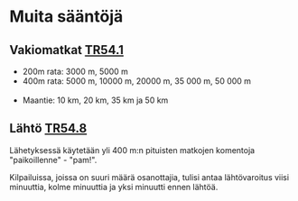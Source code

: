 # Muita sääntöjä

## Vakiomatkat [TR54.1](./saannot.md#54.1)

- 200m rata: 3000 m, 5000 m 
- 400m rata: 5000 m, 10000 m, 20000 m, 35 000 m, 50 000 m                             
- Maantie: 10 km, 20 km, 35 km ja 50 km

## Lähtö [TR54.8](./saannot.md#54.1)

Lähetyksessä käytetään yli 400 m:n pituisten matkojen komentoja "paikoillenne" - "pam!".

Kilpailuissa, joissa on suuri määrä osanottajia, tulisi antaa lähtövaroitus viisi minuuttia, kolme minuuttia ja yksi minuutti ennen lähtöä.

